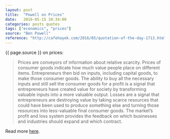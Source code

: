 ```yaml
---
layout: post
title:  "Powell on Prices"
date:   2016-05-15 10:34:00
categories: posts quotes
tags: ["economics", "prices"]
source: "Ben Powell"
reference: "http://cafehayek.com/2016/05/quotation-of-the-day-1713.html"
---
```


{{ page.source }} on prices:

> Prices are conveyors of information about relative scarcity.  Prices of consumer goods indicate how much value people place on different items.  Entrepreneurs then bid on inputs, including capital goods, to make those consumer goods.  The ability to buy all the necessary inputs and still sell the consumer goods for a profit is a signal that entrepreneurs have created value for society by transforming valuable inputs into a more valuable output.  Losses are a signal that entrepreneurs are destroying value by taking scarce resources that could have been used to produce something else and turning those resources into less-valuable final consumer goods.  The market’s profit and loss system provides the feedback on which businesses and industries should expand and which contract.

Read more [here]({{page.reference}}).

